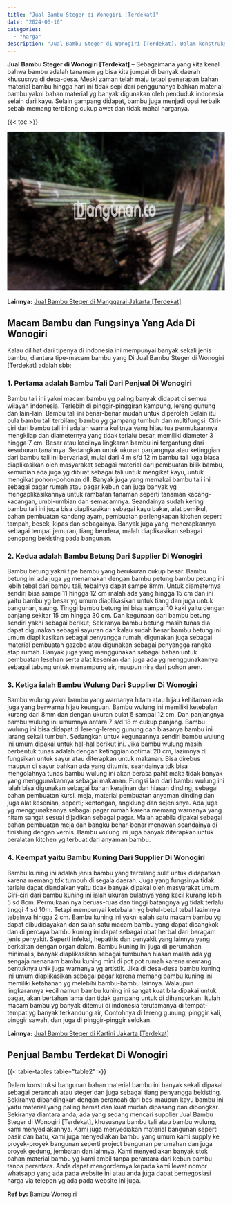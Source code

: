 ```yaml
---
title: "Jual Bambu Steger di Wonogiri [Terdekat]"
date: "2024-06-16"
categories: 
  - "harga"
description: "Jual Bambu Steger di Wonogiri [Terdekat]. Dalam konstruksi bangunan bahan material bambu ini banyak sekali dipakai sebagai perancah atau steger dan juga seba..."
---
```


**Jual Bambu Steger di Wonogiri \[Terdekat\]** – Sebagaimana yang kita kenal bahwa bambu adalah tanaman yg bisa kita jumpai di banyak daerah khususnya di desa-desa. Meski zaman telah maju tetapi penerapan bahan material bambu hingga hari ini tidak sepi dari penggunanya bahkan material bambu yakni bahan material yg banyak digunakan oleh penduduk indonesia selain dari kayu. Selain gampang didapat, bambu juga menjadi opsi terbaik sebab memang terbilang cukup awet dan tidak mahal harganya.

{{< toc >}}

![Jual Bambu Steger di Wonogiri [Terdekat]](/images/jual-bambu-tali-16.png)

**Lainnya:** [Jual Bambu Steger di Manggarai Jakarta \[Terdekat\]](https://bambu.bangunan.co/jual-bambu-steger-di-manggarai-jakarta-terdekat/)

## Macam Bambu dan Fungsinya Yang Ada Di Wonogiri

Kalau dilihat dari tipenya di indonesia ini mempunyai banyak sekali jenis bambu, diantara tipe-macam bambu yang Di Jual Bambu Steger di Wonogiri \[Terdekat\] adalah sbb;

### 1\. Pertama adalah Bambu Tali Dari Penjual Di Wonogiri

Bambu tali ini yakni macam bambu yg paling banyak didapat di semua wilayah indonesia. Terlebih di pinggir-pinggiran kampung, lereng gunung dan lain-lain. Bambu tali ini benar-benar mudah untuk diperoleh Selain itu pula bambu tali terbilang bambu yg gampang tumbuh dan multifungsi. Ciri-ciri dari bambu tali ini adalah warna kulitnya yang hijau tua permukaannya mengkilap dan diameternya yang tidak terlalu besar, memiliki diameter 3 hingga 7 cm. Besar atau kecilnya lingkaran bambu ini tergantung dari kesuburan tanahnya. Sedangkan untuk ukuran panjangnya atau ketinggian dari bambu tali ini bervariasi, mulai dari 4 m s/d 12 m bambu tali juga biasa diaplikasikan oleh masyarakat sebagai material dari pembuatan bilik bambu, kemudian ada juga yg dibuat sebagai tali untuk mengikat kayu, untuk mengikat pohon-pohonan dll. Banyak juga yang memakai bambu tali ini sebagai pagar rumah atau pagar kebun dan juga banyak yg mengaplikasikannya untuk rambatan tanaman seperti tanaman kacang-kacangan, umbi-umbian dan semacamnya. Seandainya sudah kering bambu tali ini juga bisa diaplikasikan sebagai kayu bakar, alat pemikul, bahan pembuatan kandang ayam, pembuatan perlengkapan kitchen seperti tampah, besek, kipas dan sebagainya. Banyak juga yang menerapkannya sebagai tempat jemuran, tiang bendera, malah diaplikasikan sebagai penopang bekisting pada bangunan.

### 2\. Kedua adalah Bambu Betung Dari Supplier Di Wonogiri

Bambu betung yakni tipe bambu yang berukuran cukup besar. Bambu betung ini ada juga yg menamakan dengan bambu petung bambu petung ini lebih tebal dari bambu tali, tebalnya dapat sampe 8mm. Untuk diameternya sendiri bisa sampe 11 hingga 12 cm malah ada yang hingga 15 cm dan ini yaitu bambu yg besar yg umum diaplikasikan untuk tiang dan juga untuk bangunan, saung. Tinggi bambu betung ini bisa sampai 10 kaki yaitu dengan panjang sekitar 15 cm hingga 30 cm. Dan kegunaan dari bambu betung sendiri yakni sebagai berikut; Sekiranya bambu betung masih tunas dia dapat digunakan sebagai sayuran dan kalau sudah besar bambu betung ini umum diaplikasikan sebagai penyangga rumah, digunakan juga sebagai material pembuatan gazebo atau digunakan sebagai penyangga rangka atap rumah. Banyak juga yang menggunakan sebagai bahan untuk pembuatan lesehan serta alat kesenian dan juga ada yg menggunakannya sebagai tabung untuk menampung air, maupun nira dari pohon aren.

### 3\. Ketiga ialah Bambu Wulung Dari Supplier Di Wonogiri

Bambu wulung yakni bambu yang warnanya hitam atau hijau kehitaman ada juga yang berwarna hijau keunguan. Bambu wulung ini memiliki ketebalan kurang dari 8mm dan dengan ukuran bulat 5 sampai 12 cm. Dan panjangnya bambu wulung ini umumnya antara 7 s/d 18 m cukup panjang. Bambu wulung ini bisa didapat di lereng-lereng gunung dan biasanya bambu ini jarang sekali tumbuh. Sedangkan untuk kegunaannya sendiri bambu wulung ini umum dipakai untuk hal-hal berikut ini. Jika bambu wulung masih berbentuk tunas adalah dengan ketinggian optimal 20 cm, lazimnya di fungsikan untuk sayur atau diterapkan untuk makanan. Bisa direbus maupun di sayur bahkan ada yang ditumis, seandainya tdk bisa mengolahnya tunas bambu wulung ini akan berasa pahit maka tidak banyak yang menggunakannya sebagai makanan. Fungsi lain dari bambu wulung ini ialah bisa digunakan sebagai bahan kerajinan dan hiasan dinding, sebagai bahan pembuatan kursi, meja, material pembuatan anyaman dinding dan juga alat kesenian, seperti; kentongan, angklung dan sejenisnya. Ada juga yg menggunakannya sebagai pagar rumah karena memang warnanya yang hitam sangat sesuai dijadikan sebagai pagar. Malah apabila dipakai sebagai bahan pembuatan meja dan bangku benar-benar menawan seandainya di finishing dengan vernis. Bambu wulung ini juga banyak diterapkan untuk peralatan kitchen yg terbuat dari anyaman bambu.

### 4\. Keempat yaitu Bambu Kuning Dari Supplier Di Wonogiri

Bambu kuning ini adalah jenis bambu yang terbilang sulit untuk didapatkan karena memang tdk tumbuh di segala daerah. Juga yang fungsinya tidak terlalu dapat diandalkan yaitu tidak banyak dipakai oleh masyarakat umum. Ciri-ciri dari bambu kuning ini ialah ukuran bulatnya yang kecil kurang lebih 5 sd 8cm. Permukaan nya beruas-ruas dan tinggi batangnya yg tidak terlalu tinggi 4 sd 10m. Tetapi mempunyai ketebalan yg betul-betul tebal lazimnya tebalnya hingga 2 cm. Bambu kuning ini yakni salah satu macam bambu yg dapat dibudidayakan dan salah satu macam bambu yang dapat dicangkok dan di percaya bambu kuning ini dapat sebagai obat herbal dari beragam jenis penyakit. Seperti infeksi, hepatitis dan penyakit yang lainnya yang berkaitan dengan organ dalam. Bambu kuning ini juga di perumahan minimalis, banyak diaplikasikan sebagai tumbuhan hiasan malah ada yg sengaja menanam bambu kuning mini di pot pot rumah karena memang bentuknya unik juga warnanya yg artistik. Jika di desa-desa bambu kuning ini umum diaplikasikan sebagai pagar karena memang bambu kuning ini memiliki ketahanan yg melebihi bambu-bambu lainnya. Walaupun lingkarannya kecil namun bambu kuning ini sangat kuat bila dipakai untuk pagar, akan bertahan lama dan tidak gampang untuk di dihancurkan. Itulah macam bambu yg banyak ditemui di indonesia terutamanya di tempat-tempat yg banyak terkandung air, Contohnya di lereng gunung, pinggir kali, pinggir sawah, dan juga di pinggir-pinggir selokan.

**Lainnya:** [Jual Bambu Steger di Kartini Jakarta \[Terdekat\]](https://bambu.bangunan.co/jual-bambu-steger-di-kartini-jakarta-terdekat/)

## Penjual Bambu Terdekat Di Wonogiri

{{< table-tables table="table2" >}}

Dalam konstruksi bangunan bahan material bambu ini banyak sekali dipakai sebagai perancah atau steger dan juga sebagai tiang penyangga bekisting. Sekiranya dibandingkan dengan perancah dari besi maupun kayu bambu ini yaitu material yang paling hemat dan kuat mudah dipasang dan dibongkar. Sekiranya diantara anda, ada yang sedang mencari supplier Jual Bambu Steger di Wonogiri \[Terdekat\], khususnya bambu tali atau bambu wulung, kami menyediakannya. Kami juga menyediakan material bangunan seperti pasir dan batu, kami juga menyediakan bambu yang umum kami supply ke proyek-proyek bangunan seperti project bangunan perumahan dan juga proyek gedung, jembatan dan lainnya. Kami menyediakan banyak stok bahan material bambu yg kami ambil tanpa perantara dari kebun bambu tanpa perantara. Anda dapat mengordernya kepada kami lewat nomor whatsapp yang ada pada website ini atau anda juga dapat bernegosiasi harga via telepon yg ada pada website ini juga.

**Ref by:** [Bambu Wonogiri](https://id.wikipedia.org/wiki/Bambu)
